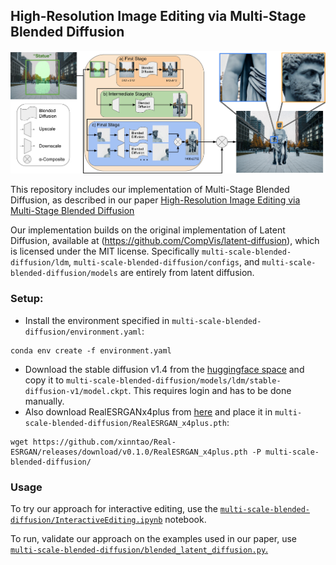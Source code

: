 ## High-Resolution Image Editing via Multi-Stage Blended Diffusion

![Overview of Multi-Stage Blended Diffusion](overview.jpg)

This repository includes our implementation of Multi-Stage Blended Diffusion, as described in our paper [High-Resolution Image Editing via Multi-Stage Blended Diffusion](https://arxiv.org/abs/2210.12965)

Our implementation builds on the original implementation of Latent Diffusion, available at (https://github.com/CompVis/latent-diffusion), which is licensed under the MIT license.
Specifically `multi-scale-blended-diffusion/ldm`, `multi-scale-blended-diffusion/configs`, and `multi-scale-blended-diffusion/models` are entirely from latent diffusion.

### Setup:

 * Install the environment specified in `multi-scale-blended-diffusion/environment.yaml`:
```
conda env create -f environment.yaml
```
 * Download the stable diffusion v1.4 from the [huggingface space](https://huggingface.co/spaces/stabilityai/stable-diffusion) and copy it to `multi-scale-blended-diffusion/models/ldm/stable-diffusion-v1/model.ckpt`.
  This requires login and has to be done manually.
 * Also download RealESRGANx4plus from [here](https://github.com/xinntao/Real-ESRGAN#inference-general-images) and place it in `multi-scale-blended-diffusion/RealESRGAN_x4plus.pth`:
```
wget https://github.com/xinntao/Real-ESRGAN/releases/download/v0.1.0/RealESRGAN_x4plus.pth -P multi-scale-blended-diffusion/
```
### Usage
To try our approach for interactive editing, use the [`multi-scale-blended-diffusion/InteractiveEditing.ipynb`](multi-scale-blended-diffusion/InteractiveEditing.ipynb) notebook.

To run, validate our approach on the examples used in our paper, use [`multi-scale-blended-diffusion/blended_latent_diffusion.py`.](multi-scale-blended-diffusion/InteractiveEditing.ipynb)
